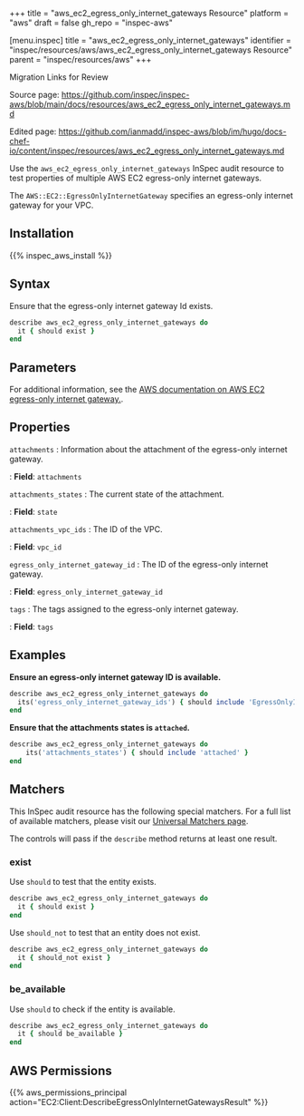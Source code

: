 +++
title = "aws_ec2_egress_only_internet_gateways Resource"
platform = "aws"
draft = false
gh_repo = "inspec-aws"

[menu.inspec]
title = "aws_ec2_egress_only_internet_gateways"
identifier = "inspec/resources/aws/aws_ec2_egress_only_internet_gateways Resource"
parent = "inspec/resources/aws"
+++

<div class="admonition-note">
<p class="admonition-note-title">Migration Links for Review</p>
<div class="admonition-note-text">
<p>Source page: <a href="https://github.com/inspec/inspec-aws/blob/main/docs/resources/aws_ec2_egress_only_internet_gateways.md">https://github.com/inspec/inspec-aws/blob/main/docs/resources/aws_ec2_egress_only_internet_gateways.md</a></p>
<p>Edited page: <a href="https://github.com/ianmadd/inspec-aws/blob/im/hugo/docs-chef-io/content/inspec/resources/aws_ec2_egress_only_internet_gateways.md">https://github.com/ianmadd/inspec-aws/blob/im/hugo/docs-chef-io/content/inspec/resources/aws_ec2_egress_only_internet_gateways.md</a></p>
</div>
</div>


Use the `aws_ec2_egress_only_internet_gateways` InSpec audit resource to test properties of multiple AWS EC2 egress-only internet gateways.

The `AWS::EC2::EgressOnlyInternetGateway` specifies an egress-only internet gateway for your VPC.

## Installation

{{% inspec_aws_install %}}

## Syntax

Ensure that the egress-only internet gateway Id exists.

```ruby
describe aws_ec2_egress_only_internet_gateways do
  it { should exist }
end
```

## Parameters

For additional information, see the [AWS documentation on AWS EC2 egress-only internet gateway.](https://docs.aws.amazon.com/AWSCloudFormation/latest/UserGuide/aws-resource-ec2-egressonlyinternetgateway.html).

## Properties

`attachments`
: Information about the attachment of the egress-only internet gateway.

: **Field**: `attachments`

`attachments_states`
: The current state of the attachment.

: **Field**: `state`

`attachments_vpc_ids`
: The ID of the VPC.

: **Field**: `vpc_id`

`egress_only_internet_gateway_id`
: The ID of the egress-only internet gateway.

: **Field**: `egress_only_internet_gateway_id`

`tags`
: The tags assigned to the egress-only internet gateway.

: **Field**: `tags`

## Examples

**Ensure an egress-only internet gateway ID is available.**

```ruby
describe aws_ec2_egress_only_internet_gateways do
  its('egress_only_internet_gateway_ids') { should include 'EgressOnlyInternetGatewayId' }
end
```

**Ensure that the attachments states is `attached`.**

```ruby
describe aws_ec2_egress_only_internet_gateways do
    its('attachments_states') { should include 'attached' }
end
```

## Matchers

This InSpec audit resource has the following special matchers. For a full list of available matchers, please visit our [Universal Matchers page](https://www.inspec.io/docs/reference/matchers/).

The controls will pass if the `describe` method returns at least one result.

### exist

Use `should` to test that the entity exists.

```ruby
describe aws_ec2_egress_only_internet_gateways do
  it { should exist }
end
```

Use `should_not` to test that an entity does not exist.

```ruby
describe aws_ec2_egress_only_internet_gateways do
  it { should_not exist }
end
```

### be_available

Use `should` to check if the entity is available.

```ruby
describe aws_ec2_egress_only_internet_gateways do
  it { should be_available }
end
```

## AWS Permissions

{{% aws_permissions_principal action="EC2:Client:DescribeEgressOnlyInternetGatewaysResult" %}}
